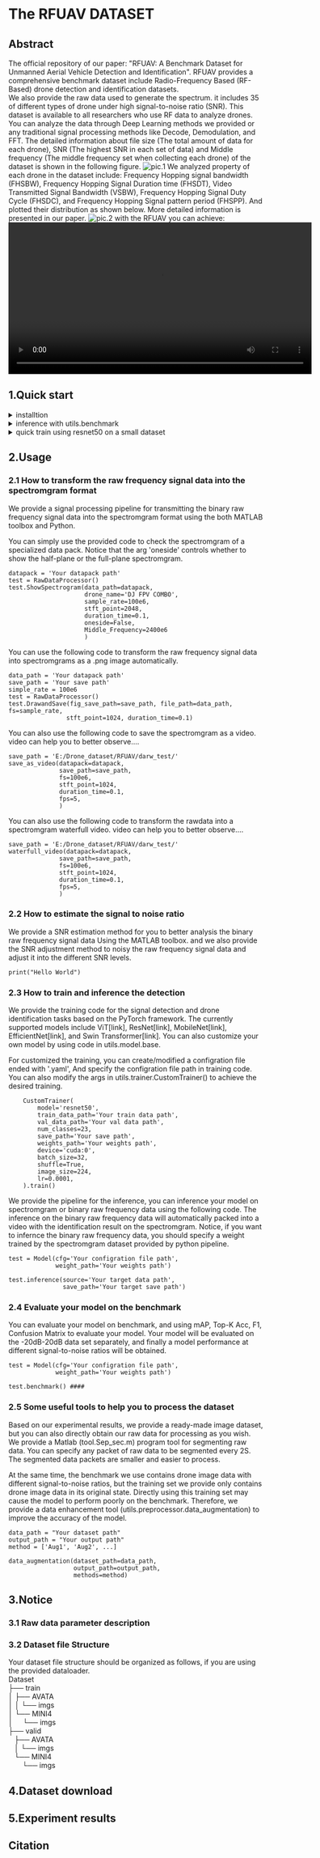 # The RFUAV DATASET
## Abstract
The official repository of our paper: "RFUAV: A Benchmark Dataset for Unmanned Aerial Vehicle Detection and Identification". RFUAV provides a comprehensive benchmark dataset include Radio-Frequency Based (RF-Based) drone detection and identification datasets.  
We also provide the raw data used to generate the spectrum. it includes 35 of different types of drone under high signal-to-noise ratio (SNR). This dataset is available to all researchers who use RF data to analyze drones. You can analyze the data through Deep Learning methods we provided or any traditional signal processing methods like Decode, Demodulation, and FFT. The detailed information about file size (The total amount of data for each drone), SNR (The highest SNR in each set of data) and Middle frequency (The middle frequency set when collecting each drone) of the dataset is shown in the following figure.
  ![pic.1](./abstract/FSM.png)
We analyzed property of each drone in the dataset include: Frequency Hopping signal bandwidth (FHSBW), Frequency Hopping Signal Duration time (FHSDT), Video Transmitted Signal Bandwidth (VSBW), Frequency Hopping Signal Duty Cycle (FHSDC), and Frequency Hopping Signal pattern period (FHSPP). And plotted their distribution as shown below. More detailed information is presented in our paper.
  ![pic.2](./abstract/FVFPP.png)
with the RFUAV you can achieve:
  <video width="600" controls>
    <source src="./abstract/output_video.mp4" type="video/mp4">
    Your browser does not support the video tag.
  </video>

## 1.Quick start
<details>
<summary>installtion</summary>

    pip install -r requirements.txt

</details>

<details>
<summary>inference with utils.benchmark </summary>

    python inference.py

</details>
<details>
<summary>quick train using resnet50 on a small dataset </summary>

    python train.py

</details>

## 2.Usage

### 2.1 How to transform the raw frequency signal data into the spectromgram format
We provide a signal processing pipeline for transmitting the binary raw frequency signal data into the spectromgram format using the both MATLAB toolbox and Python. 

You can simply use the provided code to check the spectromgram of a specialized data pack. Notice that the arg 'oneside' controls whether to show the half-plane or the full-plane spectromgram.

    datapack = 'Your datapack path'
    test = RawDataProcessor()
    test.ShowSpectrogram(data_path=datapack,
                         drone_name='DJ FPV COMBO',
                         sample_rate=100e6,
                         stft_point=2048,
                         duration_time=0.1,
                         oneside=False,
                         Middle_Frequency=2400e6
                         )
You can use the following code to transform the raw frequency signal data into spectromgrams as a .png image automatically.

    data_path = 'Your datapack path'
    save_path = 'Your save path'
    simple_rate = 100e6
    test = RawDataProcessor()
    test.DrawandSave(fig_save_path=save_path, file_path=data_path, fs=sample_rate,
                    stft_point=1024, duration_time=0.1)

You can also use the following code to save the spectromgram as a video. video can help you to better observe....

    save_path = 'E:/Drone_dataset/RFUAV/darw_test/'
    save_as_video(datapack=datapack,
                  save_path=save_path,
                  fs=100e6,
                  stft_point=1024,
                  duration_time=0.1,
                  fps=5,
                  )
You can also use the following code to transform the rawdata into a spectromgram waterfull video. video can help you to better observe....

    save_path = 'E:/Drone_dataset/RFUAV/darw_test/'
    waterfull_video(datapack=datapack,
                  save_path=save_path,
                  fs=100e6,
                  stft_point=1024,
                  duration_time=0.1,
                  fps=5,
                  )

### 2.2 How to estimate the signal to noise ratio
We provide a SNR estimation method for you to better analysis the binary raw frequency signal data Using the MATLAB toolbox. and we also provide the SNR adjustment method to noisy the raw frequency signal data and adjust it into the different SNR levels.

    print("Hello World")

### 2.3 How to train and inference the detection
We provide the training code for the signal detection and drone identification tasks based on the PyTorch framework. The currently supported models include ViT[link], ResNet[link], MobileNet[link], EfficientNet[link], and Swin Transformer[link]. You can also customize your own model by using code in utils.model.base.

For customized the training, you can create/modified a configration file ended with '.yaml', And specify the configration file path in training code. You can also modify the args in utils.trainer.CustomTrainer() to achieve the desired training.

        CustomTrainer(
            model='resnet50',
            train_data_path='Your train data path',
            val_data_path='Your val data path',
            num_classes=23,
            save_path='Your save path',
            weights_path='Your weights path',
            device='cuda:0',
            batch_size=32,
            shuffle=True,
            image_size=224,
            lr=0.0001,
        ).train()

We provide the pipeline for the inference, you can inference your model on spectromgram or binary raw frequency data using the following code. The inference on the binary raw frequency data will automatically packed into a video with the identification result on the spectromgram. Notice, if you want to infernce the binary raw frequency data, you should specify a weight trained by the spectromgram dataset provided by python pipeline.

    test = Model(cfg='Your configration file path',
                 weight_path='Your weights path')

    test.inference(source='Your target data path',
                   save_path='Your target save path')

### 2.4 Evaluate your model on the benchmark 

You can evaluate your model on benchmark, and using mAP, Top-K Acc, F1, Confusion Matrix to evaluate your model. Your model will be evaluated on the -20dB-20dB data set separately, and finally a model performance at different signal-to-noise ratios will be obtained.

    test = Model(cfg='Your configration file path',
                 weight_path='Your weights path')

    test.benchmark() ####

### 2.5 Some useful tools to help you to process the dataset
Based on our experimental results, we provide a ready-made image dataset, but you can also directly obtain our raw data for processing as you wish. We provide a Matlab (tool.Sep_sec.m) program tool for segmenting raw data. You can specify any packet of raw data to be segmented every 2S. The segmented data packets are smaller and easier to process.

At the same time, the benchmark we use contains drone image data with different signal-to-noise ratios, but the training set we provide only contains drone image data in its original state. Directly using this training set may cause the model to perform poorly on the benchmark. Therefore, we provide a data enhancement tool (utils.preprocessor.data_augmentation) to improve the accuracy of the model.
        
    data_path = "Your dataset path"
    output_path = "Your output path"
    method = ['Aug1', 'Aug2', ...]
    
    data_augmentation(dataset_path=data_path,
                      output_path=output_path,
                      methods=method)

## 3.Notice 
### 3.1 Raw data parameter description

### 3.2 Dataset file Structure
Your dataset file structure should be organized as follows, if you are using the provided dataloader.  
Dataset  
├── train  
│ ├── AVATA  
│ │ └── imgs  
│ └── MINI4  
│ &nbsp;&nbsp;&nbsp;&nbsp;└── imgs  
├── valid  
&nbsp;&nbsp;&nbsp;├── AVATA  
&nbsp;&nbsp;&nbsp;│ └── imgs  
&nbsp;&nbsp;&nbsp;└── MINI4  
&nbsp;&nbsp;&nbsp;&nbsp;&nbsp;&nbsp;&nbsp;└── imgs  
## 4.Dataset download

## 5.Experiment results

## Citation
